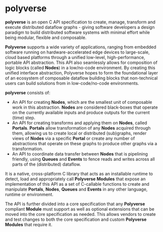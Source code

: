 # polyverse

**polyverse** is an open C API specification to create, manage, transform and execute distributed dataflow graphs - giving software developers a design paradigm to build distributed software systems with minimal effort while being modular, flexible and composable.

**Polyverse** supports a wide variety of applications, ranging from embedded software running on hardware-accelerated edge devices to large-scale, cloud based platforms through a unified low-level, high-performance, portable API abstraction. This API also seamlessly allows for composition of logic blocks (called **Nodes**) in a low/no-code environment. By creating this unified interface abstraction, Polyverse hopes to form the foundational layer of an ecosystem of composable dataflow building blocks that non-technical users can build solutions from in low-code/no-code environments.

**polyverse** consists of:

* An API for creating **Nodes**, which are the smallest unit of composable work in this abstraction. **Nodes** are considered black-boxes that operate on the currently available inputs and produce outputs for the current (time) step.
* An API for creating transforms and applying them on **Nodes**, called **Portals**. **Portals** allow transformation of any **Nodes** acquired through them, allowing us to create local or distributed (sub)graphs, render views of **Nodes** via a specific **Portal** or create any number of abstractions that operate on these graphs to produce other graphs via a transformation.
* An API to coordinate data transfer between **Nodes** that is pipelining friendly, using **Queues** and **Events** to fence reads and writes across all parts of the (distributed) dataflow.

It is a native, cross-platform C library that acts as an installable runtime to detect, load and appropriately call **Polyverse** **Modules** that expose an implementation of this API as a set of C-callable functions to create and manipulate **Portals**, **Nodes**, **Queues** and **Events** in any other language, runtime or environment.

The API is further divided into a core specification that any **Polyverse** compliant **Module** must support as well as optional extensions that can be moved into the core specification as needed. This allows vendors to create and test changes to both the core specification and custom **Polyverse Modules** that require it.
